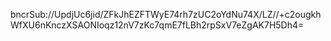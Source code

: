 bncrSub://UpdjUc6jid/ZFkJhEZFTWyE74rh7zUC2oYdNu74X/LZ//+c2ougkhWfXU6nKnczXSAONIoqz12nV7zKc7qmE7fLBh2rpSxV7eZgAK7H5Dh4=
